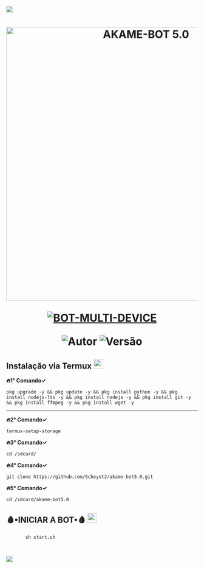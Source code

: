 <img src="https://readme-typing-svg.herokuapp.com/?font=mono&size=30&duration=4000&color=00FFFF&center=falso&vCenter=falso&lines=𝐀𝐊𝐀𝐌𝐄-𝐁𝐎𝐓+𝐕5.0＼⁠(⁠^⁠o⁠^⁠)⁠／;𝐁𝐎𝐓+𝐌𝐔𝐋𝐓𝐈+𝐃𝐄𝐕𝐈𝐂𝐄;1000+𝐂𝐎𝐌𝐀𝐍𝐃𝐎𝐒+2023;𝕸.𝕾𝖈𝖍𝖊𝖞𝖔𝖙-𝕯𝖔𝖒𝖎𝖓𝖆✰✰✰✰✰">      

<h1 align="center">
<p>
<img src= "https://telegra.ph/file/d30fccee4fe8214f37383.jpg" alt="AKAME-BOT 5.0" width="720">
</p>

<p align="center">
<a href="#"><img title="BOT-MULTI-DEVICE" src="https://img.shields.io/badge/BOT•MULTI•DEVICE-blue?&style=for-the-badge"></a>
</p>

<p align="center">
<img title="Autor" src="https://img.shields.io/badge/Autor-@Scheyot-orange.svg?style=for-the-badge&logo=github"></a>
<img title="Versão" src="https://img.shields.io/badge/Versão-5.0.0-orange.svg?style=for-the-badge&logo=github"></a>
</p>

## Instalação via Termux  <img src="https://user-images.githubusercontent.com/108157095/182052725-6568419a-6a9f-490a-85ea-90b94af694fe.png" height="25px">
**🔥1° Comando✓**
```
pkg upgrade -y && pkg update -y && pkg install python -y && pkg install nodejs-lts -y && pkg install nodejs -y && pkg install git -y && pkg install ffmpeg -y && pkg install wget -y
```
---------------------------

**🔥2° Comando✓**
```
termux-setup-storage
```
**🔥3° Comando✓**
```
cd /sdcard/
```
**🔥4° Comando✓**
```
git clone https://github.com/Scheyot2/akame-bot5.0.git
```
**🔥5° Comando✓**
```
cd /sdcard/akame-bot5.0
```

## 🩸•INICIAR A BOT•🩸 <img src="https://user-images.githubusercontent.com/108157095/182053901-78e4a217-51ba-42a3-8ec5-38ed978ad752.png" height="25px">
```
       sh start.sh
```
```
```
```
```

<img src="https://readme-typing-svg.herokuapp.com/?font=mono&size=30&duration=4000&color=00FF00&center=falso&vCenter=falso&lines=𝖆+𝕽𝖊𝖆𝖑𝖊𝖟𝖆+𝕯𝖔𝖒𝖎𝖓𝖆^-^;@Bronxys+(⁠ノ⁠^⁠_⁠^⁠)⁠ノ;𝕸.𝕾𝖈𝖍𝖊𝖞𝖔𝖙-𝕯𝖔𝖒𝖎𝖓𝖆✰✰✰✰✰">     


